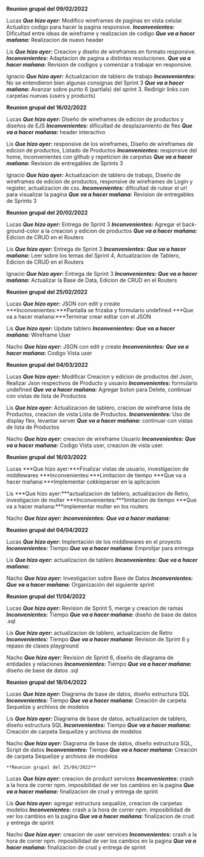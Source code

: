 **Reunion grupal del 09/02/2022**

Lucas 
    ***Que hizo ayer:*** Modifico wireframes de paginas en vista celular. Actualizo codigo para hacer la pagina responsive. 
    ***Inconvenientes:*** Dificultad entre ideas de wireframe y realizacion de codigo 
    ***Que va a hacer mañana:*** Realizacion de nuevo header

Lis 
    ***Que hizo ayer:*** Creacion y diseño de wireframes en formato responsive. 
    ***Inconvenientes:*** Adaptacion de pagina a distintas resoluciones. 
    ***Que va a hacer mañana:*** Revision de codigos y comenzar a trabajar en responsive.

Ignacio 
    ***Que hizo ayer:*** Actualizacion de tablero de trabajo 
    ***Inconvenientes:*** No se entendieron bien algunas consignas del Sprint 3 
    ***Que va a hacer mañana:*** Avanzar sobre punto 6 (partials) del sprint 3. Redirigir links con carpetas nuevas (users y products)

**Reunion grupal del 16/02/2022**

Lucas 
    ***Que hizo ayer:*** Diseño de wireframes de edicion de productos y diseños de EJS 
    ***Inconvenientes:*** dificultad de desplazamiento de flex 
    ***Que va a hacer mañana:*** header interactivo

Lis 
    ***Que hizo ayer:*** responsive de los wireframes, Diseño de wireframes de edicion de productos, Listado de Productos 
    ***Inconvenientes:*** responsive del home, inconvenientes con github y repeticion de carpetas 
    ***Que va a hacer mañana:*** Revision de entregables de Sprints 3

Ignacio 
    ***Que hizo ayer:*** Actualizacion de tablero de trabajo, Diseño de wireframes de edicion de productos, responsive de wireframes de Login y register, actualizacion de css. 
    ***Inconvenientes:*** dificultad de rutear el url para visualizar la pagina 
    ***Que va a hacer mañana:*** Revision de entregables de Sprints 3

**Reunion grupal del 20/02/2022**

Lucas 
    ***Que hizo ayer:*** Entrega de Sprint 3 
    ***Inconvenientes:*** Agregar el back-ground-color a la creacion y edicion de productos 
    ***Que va a hacer mañana:*** Edicion de CRUD en el Routers

Lis 
    ***Que hizo ayer:*** Entrega de Sprint 3 
    ***Inconvenientes:*** 
    ***Que va a hacer mañana:*** Leer sobre los temas del Sprint 4, Actualizacion de Tablero, Edicion de CRUD en el Routers

Ignacio 
    ***Que hizo ayer:*** Entrega de Sprint 3 
    ***Inconvenientes:*** 
    ***Que va a hacer mañana:*** Actualizar la Base de Data, Edicion de CRUD en el Routers

**Reunion grupal del 25/02/2022**

Lucas 
    ***Que hizo ayer:*** JSON con edit y create 
    ***Inconvenientes:***Pantalla se frizaba y formulario undefined 
    ***Que va a hacer mañana:***Terminar crear editar con el JSON

Lis 
    ***Que hizo ayer:*** Update tablero 
    ***Inconvenientes:*** 
    ***Que va a hacer mañana:*** Wireframe User

Nacho 
    ***Que hizo ayer:*** JSON con edit y create 
    ***Inconvenientes:*** 
    ***Que va a hacer mañana:*** Codigo Vista user

**Reunion grupal del 04/03/2022**

Lucas 
    ***Que hizo ayer:*** Modificar Creacion y edicion de productos del Json, Realizar Json respectivos de Producto y usuario 
    ***Inconvenientes:*** formulario undefined 
    ***Que va a hacer mañana:*** Agregar boton para Delete, continuar con vistas de lista de Productos

Lis 
    ***Que hizo ayer:*** Actualizacion de tablero, cracion de wireframe lista de Productos, creacion de vista Lista de Productos. 
    ***Inconvenientes:*** Uso de display flex, levantar server 
    ***Que va a hacer mañana:*** continuar con vistas de lista de Productos

Nacho 
    ***Que hizo ayer:*** creacion de wireframe Usuario 
    ***Inconvenientes:***
    ***Que va a hacer mañana:*** Codigo Vista user, creacion de vista user.

**Reunion grupal del 16/03/2022**

Lucas 
    ***Que hizo ayer:***Finalizar vistas de usuario, investigacion de middlewares
    ***Inconvenientes:***Limitacion de tiempo
    ***Que va a hacer mañana:***Implementar cokkieparser en la aplicacion

Lis 
    ***Que hizo ayer:***actualizacion de tablero, actualizacion de Retro, investigacion de multer
    ***Inconvenientes:***limitacion de tiempo
    ***Que va a hacer mañana:***implementar multer en los routers

Nacho 
    ***Que hizo ayer:***
    ***Inconvenientes:***
    ***Que va a hacer mañana:*** 

**Reunion grupal del 04/04/2022**

Lucas 
    ***Que hizo ayer:*** Implentación de los middlewares en el proyecto
    ***Inconvenientes:*** Tiempo
    ***Que va a hacer mañana:*** Emprolijar para entrega

Lis 
    ***Que hizo ayer:*** actualizacion de tablero
    ***Inconvenientes:***
    ***Que va a hacer mañana:***

Nacho 
    ***Que hizo ayer:*** Investigacion sobre Base de Datos
    ***Inconvenientes:*** 
    ***Que va a hacer mañana:*** Organización del siguiente sprint

**Reunion grupal del 11/04/2022**

Lucas 
    ***Que hizo ayer:*** Revision de Sprint 5, merge y creacion de ramas
    ***Inconvenientes:*** Tiempo
    ***Que va a hacer mañana:*** diseño de base de datos .sql

Lis 
    ***Que hizo ayer:*** actualizacion de tablero, actualizacion de Retro
    ***Inconvenientes:*** Tiempo
    ***Que va a hacer mañana:*** Revision de Sprint 6 y repaso de clases playground

Nacho 
    ***Que hizo ayer:*** Revision de Sprint 6, diseño de diagrama de entidades y relaciones
    ***Inconvenientes:*** Tiempo
    ***Que va a hacer mañana:*** diseño de base de datos .sql

**Reunion grupal del 18/04/2022**

Lucas 
    ***Que hizo ayer:*** Diagrama de base de datos, diseño estructura SQL
    ***Inconvenientes:*** Tiempo
    ***Que va a hacer mañana:*** Creación de carpeta Sequelize y archivos de modelos

Lis 
    ***Que hizo ayer:*** Diagrama de base de datos, actualizacion de tablero, diseño estructura SQL
    ***Inconvenientes:*** Tiempo
    ***Que va a hacer mañana:*** Creación de carpeta Sequelize y archivos de modelos

Nacho 
    ***Que hizo ayer:*** Diagrama de base de datos, diseño estructura SQL, Script de datos
    ***Inconvenientes:*** Tiempo
    ***Que va a hacer mañana:*** Creación de carpeta Sequelize y archivos de modelos

    **Reunion grupal del 25/04/2022**

Lucas 
    ***Que hizo ayer:*** creacion de product services
    ***Inconvenientes:*** crash a la hora de correr npm. imposibilidad de ver los cambios en la pagina
    ***Que va a hacer mañana:*** finalizacion de crud y entrega de sprint 

Lis 
    ***Que hizo ayer:*** agregar estructura sequalize, creacion de carpetas modelos
    ***Inconvenientes:*** crash a la hora de correr npm. imposibilidad de ver los cambios en la pagina
    ***Que va a hacer mañana:*** finalizacion de crud y entrega de sprint 

Nacho 
    ***Que hizo ayer:*** creacion de user services
    ***Inconvenientes:*** crash a la hora de correr npm. imposibilidad de ver los cambios en la pagina
    ***Que va a hacer mañana:*** finalizacion de crud y entrega de sprint 
